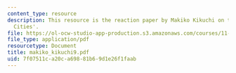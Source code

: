 ```yaml
---
content_type: resource
description: This resource is the reaction paper by Makiko Kikuchi on the topic 'Resilient
  Cities'.
file: https://ol-ocw-studio-app-production.s3.amazonaws.com/courses/11-941-disaster-vulnerability-and-resilience-spring-2005/7f07511ca20ca69881b69d1e26f1faab_makiko_kikuchi9.pdf
file_type: application/pdf
resourcetype: Document
title: makiko_kikuchi9.pdf
uid: 7f07511c-a20c-a698-81b6-9d1e26f1faab
---
```

